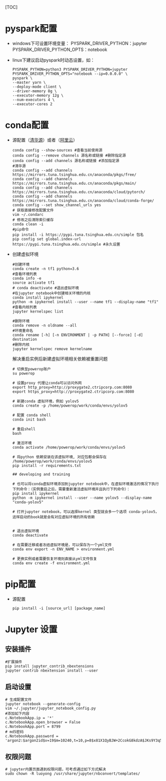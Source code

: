[TOC]

# pyspark配置

*   windows下可设置环境变量：
    PYSPARK\_DRIVER\_PYTHON：jupyter
    PYSPARK\_DRIVER\_PYTHON\_OPTS：notebook

*   linux下建议启动pyspark时动态设置，如：
    ```shell
    PYSPARK_PYTHON=python3 PYSPARK_DRIVER_PYTHON=jupyter PYSPARK_DRIVER_PYTHON_OPTS="notebook --ip=0.0.0.0" \
    pyspark \
    --master yarn \
    --deploy-mode client \
    --driver-memory 8g \
    --executor-memory 12g \
    --num-executors 4 \
    --executor-cores 2
    ```

# conda配置

*   源配置（[清华源](https://mirrors4.tuna.tsinghua.edu.cn/help/anaconda/)）或者（[阿里云](https://developer.aliyun.com/mirror/anaconda/?spm=a2c6h.25603864.0.0.6f1519e4eJsITd)）
    ```shell
    conda config --show-sources #查看当前使用源
    conda config --remove channels 源名称或链接 #删除指定源
    conda config --add channels 源名称或链接 #添加指定源
    #清华源
    conda config --add channels https://mirrors.tuna.tsinghua.edu.cn/anaconda/pkgs/free/
    conda config --add channels https://mirrors.tuna.tsinghua.edu.cn/anaconda/pkgs/main/
    conda config --add channels https://mirrors.tuna.tsinghua.edu.cn/anaconda/cloud/pytorch/
    conda config --add channels https://mirrors.tuna.tsinghua.edu.cn/anaconda/cloud/conda-forge/
    conda config --set show_channel_urls yes
    # 获取直接修改配置文件
    vim ~/.condarc
    # 修改之后清除索引缓存
    conda clean -i
    #pip命令
    pip install -i https://pypi.tuna.tsinghua.edu.cn/simple 包名
    pip config set global.index-url https://pypi.tuna.tsinghua.edu.cn/simple #永久设置
    ```
    
*   创建虚拟环境
    ```shell
    #创建环境
    conda create -n tf1 python=3.6
    #查看环境列表
    conda info -e
    source activate tf1
    # conda deactivate #退出虚拟环境
    #在jupyter notebook中创建相关环境的内核
    conda install ipykernel
    python -m ipykernel install --user --name tf1 --display-name "tf1"
    #查看内核列表
    jupyter kernelspec list
    
    #删除环境
    conda remove -n oldname --all
    #环境重命名
    conda rename [-h] [-n ENVIRONMENT | -p PATH] [--force] [-d] destination
    #删除内核
    jupyter kernelspec remove kernelname
    ```
    解决重启实例后新建虚拟环境相关依赖被重置问题
    
    ```shell
    # 切换至powerop账户
    su powerop
     
    # 设置proxy 代理让conda可以访问外网
    export http_proxy=http://proxygate2.ctripcorp.com:8080
    export https_proxy=http://proxygate2.ctripcorp.com:8080
     
    # 新建conda 虚拟环境，例如 yolov5
    conda create -p /home/powerop/work/conda/envs/yolov5
     
    # 配置 conda shell
    conda init bash
     
    # 重启shell
    bash
     
    # 激活环境
    conda activate /home/powerop/work/conda/envs/yolov5
     
    # 将python 依赖安装在该虚拟环境, 对应包都会保存在 /home/powerop/work/conda/envs/yolov5
    pip install -r requirements.txt
     
    ## developing and training
     
    # 也可以将conda虚拟环境添加到jupyter notebook中，在虚拟环境激活的情况下执行下列命令：（实例重启之后，需要重新激活虚拟环境并且执行下列命令）：
    pip install ipykernel
    python -m ipykernel install --user --name yolov5 --display-name "conda-yolov5"
     
    # 打开jupyter notebook，可以选择kernel 类型就会多一个选项 conda-yolov5，这样启动的book就是会有对应虚拟环境的所有依赖
     
     
    # 退出虚拟环境
    conda deactivate
     
    # 在需要迁移或者冻结虚拟环境是，可以保存为一个yml文件
    conda env export -n ENV_NAME > environment.yml
     
    # 更换实例或者需要恢复环境则直接从yml文件恢复
    conda env create -f environment.yml
    ```
    
    

# pip配置

*   源配置
    ```shell
    pip install -i [source_url] [package_name]
    ```

# Jupyter 设置

## 安装插件 

```shell
#扩展插件
pip install jupyter_contrib_nbextensions
jupyter contrib nbextension install --user
```

## 启动设置

```shell
# 生成配置文件
jupyter notebook --generate-config
vim ~/.jupyter/jupyter_notebook_config.py
#添加如下内容
c.NotebookApp.ip = '*'
c.NotebookApp.open_browser = False
c.NotebookApp.port = 8799
# md5密码
c.NotebookApp.password = 'argon2:$argon2id$v=19$m=10240,t=10,p=8$x81X1QyBJW+2CcokG8kdzA$JKs9Y3q5Xyi/pb/9I9skD1EQpcwcPePu9hjaemJ+8bk'
```

## 权限问题

```shell
# jupyter内置页面遇到权限问题，可考虑通过如下方式解决
sudo chown -R luoyong /usr/share/jupyter/nbconvert/templates/
```

